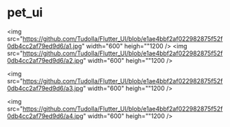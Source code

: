 # pet_ui


<img src="https://github.com/Tudolla/Flutter_UI/blob/e1ae4bbf2af022982875f52f0db4cc2af79ed9d6/a1.jpg" width="600" heigh=""1200 />
<img src="https://github.com/Tudolla/Flutter_UI/blob/e1ae4bbf2af022982875f52f0db4cc2af79ed9d6/a2.jpg" width="600" heigh=""1200 />

<img src="https://github.com/Tudolla/Flutter_UI/blob/e1ae4bbf2af022982875f52f0db4cc2af79ed9d6/a3.jpg" width="600" heigh=""1200 />

<img src="https://github.com/Tudolla/Flutter_UI/blob/e1ae4bbf2af022982875f52f0db4cc2af79ed9d6/a4.jpg" width="600" heigh=""1200 />

